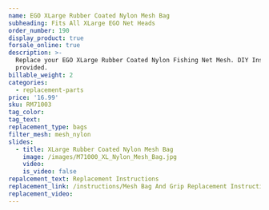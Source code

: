 ```yaml
---
name: EGO XLarge Rubber Coated Nylon Mesh Bag
subheading: Fits All XLarge EGO Net Heads
order_number: 190
display_product: true
forsale_online: true
description: >-
  Replace your EGO XLarge Rubber Coated Nylon Fishing Net Mesh. DIY Instructions
  provided.
billable_weight: 2
categories:
  - replacement-parts
price: '16.99'
sku: RM71003
tag_color:
tag_text:
replacement_type: bags
filter_mesh: mesh_nylon
slides:
  - title: XLarge Rubber Coated Nylon Mesh Bag
    image: /images/M71000_XL_Nylon_Mesh_Bag.jpg
    video:
    is_video: false
repalcement_text: Replacement Instructions
replacement_link: /instructions/Mesh Bag And Grip Replacement Instructions 1.0.pdf
replacement_video:
---
```

